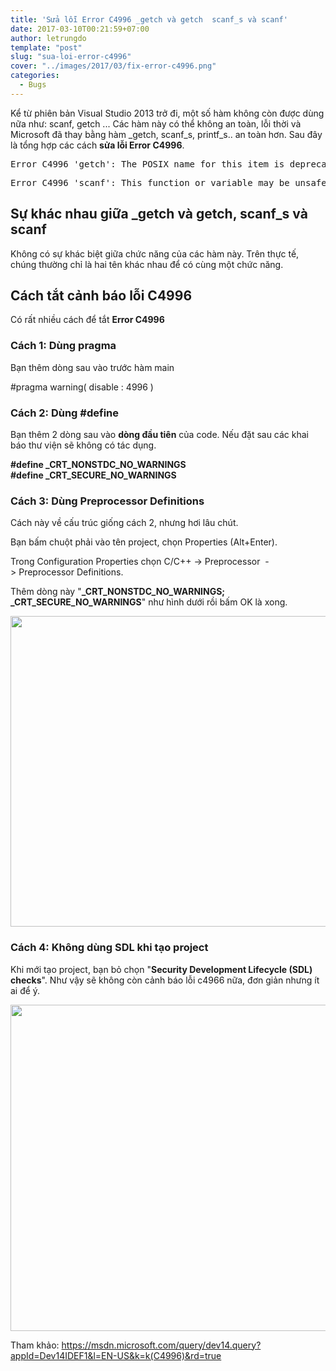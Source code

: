 ```yaml
---
title: 'Sửa lỗi Error C4996 _getch và getch  scanf_s và scanf'
date: 2017-03-10T00:21:59+07:00
author: letrungdo
template: "post"
slug: "sua-loi-error-c4996"
cover: "../images/2017/03/fix-error-c4996.png"
categories:
  - Bugs
---
```

Kể từ phiên bản Visual Studio 2013 trở đi, một số hàm không còn được dùng nữa như: scanf, getch ... Các hàm này có thể không an toàn, lỗi thời và Microsoft đã thay bằng hàm \_getch, scanf\_s, printf_s.. an toàn hơn. Sau đây là tổng hợp các cách **sửa lỗi Error C4996**.

<pre class="brush: plain; title: ; notranslate" title="">Error C4996 'getch': The POSIX name for this item is deprecated. Instead, use the ISO C and C++ conformant name: _getch. See online help for details.</pre>

<pre class="brush: plain; title: ; notranslate" title="">Error C4996 'scanf': This function or variable may be unsafe. Consider using scanf_s instead. To disable deprecation, use _CRT_SECURE_NO_WARNINGS. See online help for details.&amp;amp;amp;nbsp;</pre>

## Sự khác nhau giữa \_getch và getch, scanf\_s và scanf

Không có sự khác biệt giữa chức năng của các hàm này. Trên thực tế, chúng thường chỉ là hai tên khác nhau để có cùng một chức năng.

## Cách tắt cảnh báo lỗi C4996

Có rất nhiều cách để tắt **Error C4996**

### Cách 1: Dùng **pragma**

Bạn thêm dòng sau vào trước hàm main

#pragma warning( disable : 4996 )

### Cách 2: Dùng #define

Bạn thêm 2 dòng sau vào **dòng đầu tiên** của code. Nếu đặt sau các khai báo thư viện sẽ không có tác dụng.

**#define \_CRT\_NONSTDC\_NO\_WARNINGS**  
 **#define \_CRT\_SECURE\_NO\_WARNINGS**

### Cách 3: Dùng Preprocessor Definitions

Cách này về cấu trúc giống cách 2, nhưng hơi lâu chút.

Bạn bấm chuột phải vào tên project, chọn Properties (Alt+Enter).

Trong Configuration Properties chọn C/C++ -> Preprocessor  -> Preprocessor Definitions.

Thêm dòng này "**\_CRT\_NONSTDC\_NO\_WARNINGS; \_CRT\_SECURE\_NO\_WARNINGS**" như hình dưới rồi bấm OK là xong.

<img class="aligncenter size-full wp-image-1900" src="/media/2017/03/fix-error-c4996.png" alt="" width="982" height="497" srcset="/media/2017/03/fix-error-c4996.png 982w, /media/2017/03/fix-error-c4996-768x389.png 768w" sizes="(max-width: 982px) 100vw, 982px" /> 

### Cách 4: Không dùng SDL khi tạo project

Khi mới tạo project, bạn bỏ chọn "**Security Development Lifecycle (SDL) checks**". Như vậy sẽ không còn cảnh báo lỗi c4966 nữa, đơn giản nhưng ít ai để ý.

<img class="aligncenter size-full wp-image-1899" src="/media/2017/03/error-c4996.png" alt="" width="667" height="522" /> 

Tham khảo: <a href="https://msdn.microsoft.com/query/dev14.query?appId=Dev14IDEF1&l=EN-US&k=k(C4996)&rd=true" target="_blank" rel="noopener noreferrer">https://msdn.microsoft.com/query/dev14.query?appId=Dev14IDEF1&l=EN-US&k=k(C4996)&rd=true</a>